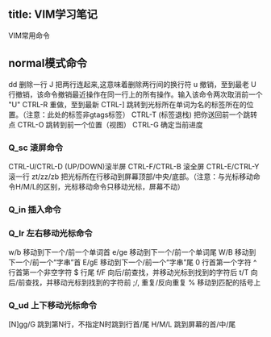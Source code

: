 title: VIM学习笔记
---
VIM常用命令
<!--more-->

## normal模式命令
dd  删除一行
J   把两行连起来,这意味着删除两行间的换行符
u   撤销，至到最老
U   行撤销，该命令撤销最近操作在同一行上的所有操作。输入该命令两次取消前一个 "U"
CTRL-R  重做，至到最新
CTRL-]  跳转到光标所在单词为名的标签所在的位置。（注意：此处的标签非gtags标签）
CTRL-T  (标签退栈) 把你送回前一个跳转点
CTRL-O  跳转到前一个位置（视图）
CTRL-G  确定当前进度

### Q_sc 滚屏命令
CTRL-U/CTRL-D  (UP/DOWN)滚半屏
CTRL-F/CTRL-B   滚全屏
CTRL-E/CTRL-Y   滚一行
zt/zz/zb  把光标所在行移动到屏幕顶部/中央/底部。（注意：与光标移动命令H/M/L的区别，光标移动命令只移动光标，屏幕不动）




### Q_in 插入命令

### Q_lr 左右移动光标命令
w/b   移动到下一个/前一个单词首
e/ge    移动到下一个/前一个单词尾
W/B 移动到下一个/前一个“字串”首
E/gE    移动到下一个/前一个“字串”尾
0   行首第一个字符
^   行首第一个非空字符
$   行尾
f/F 向后/前查找，并移动光标到找到的字符后
t/T 向后/前查找，并移动光标到找到的字符前
;/, 重复/反向重复
%   移动到匹配的括号上

### Q_ud 上下移动光标命令
[N]gg/G 跳到第N行，不指定N时跳到行首/尾
H/M/L   跳到屏幕的首/中/尾
